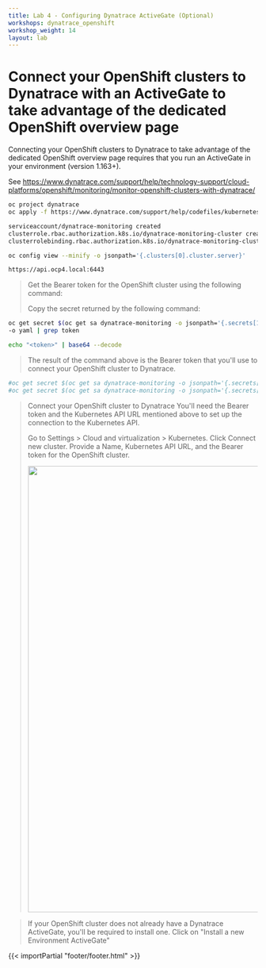 ```yaml
---
title: Lab 4 - Configuring Dynatrace ActiveGate (Optional)
workshops: dynatrace_openshift
workshop_weight: 14
layout: lab
---
```


# Connect your OpenShift clusters to Dynatrace with an ActiveGate to take advantage of the dedicated OpenShift overview page 
  
Connecting your OpenShift clusters to Dynatrace to take advantage of the dedicated OpenShift overview page 
requires that you run an ActiveGate in your environment (version 1.163+).

See https://www.dynatrace.com/support/help/technology-support/cloud-platforms/openshift/monitoring/monitor-openshift-clusters-with-dynatrace/

```bash
oc project dynatrace
oc apply -f https://www.dynatrace.com/support/help/codefiles/kubernetes/kubernetes-monitoring-service-account.yaml

serviceaccount/dynatrace-monitoring created
clusterrole.rbac.authorization.k8s.io/dynatrace-monitoring-cluster created
clusterrolebinding.rbac.authorization.k8s.io/dynatrace-monitoring-cluster created
```

```bash
oc config view --minify -o jsonpath='{.clusters[0].cluster.server}'

https://api.ocp4.local:6443
```

<blockquote>
Get the Bearer token for the OpenShift cluster using the following command:

Copy the secret returned by the following command:
</blockquote>

```bash
oc get secret $(oc get sa dynatrace-monitoring -o jsonpath='{.secrets[1].name}' -n dynatrace) \ 
-o yaml | grep token

echo "<token>" | base64 --decode
```

<blockquote>
The result of the command above is the Bearer token that you'll use to connect your OpenShift cluster to Dynatrace.
</blockquote>

```bash
#oc get secret $(oc get sa dynatrace-monitoring -o jsonpath='{.secrets[1].name}' -n dynatrace) -o jsonpath='{.data.token}' -n dynatrace | base64 --decode
#oc get secret $(oc get sa dynatrace-monitoring -o jsonpath='{.secrets[1].name}' -n dynatrace) -o yaml | grep token
```

<blockquote>
Connect your OpenShift cluster to Dynatrace 
You'll need the Bearer token and the Kubernetes API URL mentioned above to set up the connection to the Kubernetes API.

Go to Settings > Cloud and virtualization > Kubernetes.
Click Connect new cluster.
Provide a Name, Kubernetes API URL, and the Bearer token for the OpenShift cluster.

<img src="../images/ocp-lab-dynatrace-1.png" width="900"><br/>
</blockquote>

<blockquote>
If your OpenShift cluster does not already have a Dynatrace ActiveGate, 
you'll be required to install one.
Click on "Install a new Environment ActiveGate" 
</blockquote>

{{< importPartial "footer/footer.html" >}}
